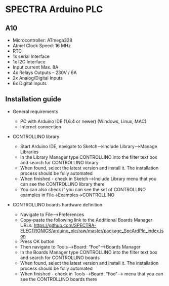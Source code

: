 # SPECTRA Arduino PLC

## A10

* Microcontroller: ATmega328
* Atmel Clock Speed: 16 MHz
* RTC
* 1x serial Interface
* 1x I2C Interface
* Input current Max. 8A
* 4x Relays Outputs – 230V / 6A
* 2x Analog/Digital Inputs
* 6x Digital Inputs

## Installation guide

- General requirements
    * PC with Arduino IDE (1.6.4 or newer) (Windows, Linux, MAC)
    * Internet connection

- CONTROLLINO library
    * Start Arduino IDE, navigate to Sketch–>Include Library–>Manage Libraries
    * In the Library Manager type CONTROLLINO into the filter text box and search for CONTROLLINO library
    * When found, select the latest version and install it. The installation process should be fully automated
    * When finished - check in Sketch–>Include Library menu that you can see the CONTROLLINO library there
    * You can also check if you can see the set of CONTROLLINO examples in File->Examples->CONTROLLINO

- CONTROLLINO boards hardware definition
    * Navigate to File–>Preferences
    * Copy-paste the following link to the Additional Boards Manager URLs: https://github.com/SPECTRA-ELECTRONICS/arduino_plc/raw/master/package_SpcArdPlc_index.json
    * Press OK button
    * Then navigate to Tools–>Board: “Foo“–>Boards Manager
    * In the Boards Manager type CONTROLLINO into the filter text box and search for CONTROLLINO boards
    * When found, select the latest version and install it. The installation process should be fully automated
    * When finished - check in Tools–>Board: “Foo“–> menu that you can see the CONTROLLINO boards there
